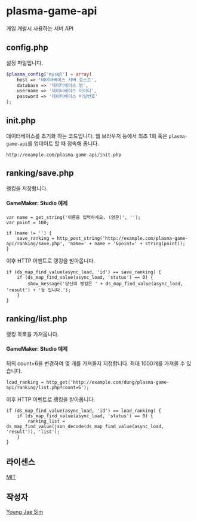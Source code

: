 # plasma-game-api
게임 개발시 사용하는 서버 API

## config.php
설정 파일입니다.
```php
$plasma_config['mysql'] = array(
	host => '데이터베이스 서버 호스트',
	database => '데이터베이스 명',
	username => '데이터베이스 아이디',
	password => '데이터베이스 비밀번호'
);
```

## init.php
데이터베이스를 초기화 하는 코드입니다. 웹 브라우저 등에서 최초 1회 혹은 `plasma-game-api`를 업데이트 할 때 접속해 줍니다.
```
http://example.com/plasma-game-api/init.php
```

## ranking/save.php
랭킹을 저장합니다.

#### GameMaker: Studio 예제
```
var name = get_string('이름을 입력하세요. (영문)', '');
var point = 100;

if (name != '') {
    save_ranking = http_post_string('http://example.com/plasma-game-api/ranking/save.php', 'name=' + name + '&point=' + string(point));
}
```
이후 HTTP 이벤트로 랭킹을 받아옵니다.
```
if (ds_map_find_value(async_load, 'id') == save_ranking) {
    if (ds_map_find_value(async_load, 'status') == 0) {
        show_message('당신의 랭킹은 ' + ds_map_find_value(async_load, 'result') + '등 입니다.');
    }
}
```

## ranking/list.php
랭킹 목록을 가져옵니다.

#### GameMaker: Studio 예제
뒤의 count=6을 변경하여 몇 개를 가져올지 지정합니다. 최대 1000개를 가져올 수 있습니다.
```
load_ranking = http_get('http://example.com/dung/plasma-game-api/ranking/list.php?count=6');
```
이후 HTTP 이벤트로 랭킹을 받아옵니다.
```
if (ds_map_find_value(async_load, 'id') == load_ranking) {
    if (ds_map_find_value(async_load, 'status') == 0) {
        ranking_list = ds_map_find_value(json_decode(ds_map_find_value(async_load, 'result')), 'list');
    }
}
```

## 라이센스
[MIT](LICENSE)

## 작성자
[Young Jae Sim](https://github.com/Hanul)
